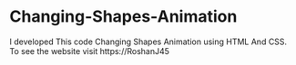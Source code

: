 # Changing-Shapes-Animation
I developed This code Changing Shapes Animation using HTML And CSS. To see the website visit https://RoshanJ45

